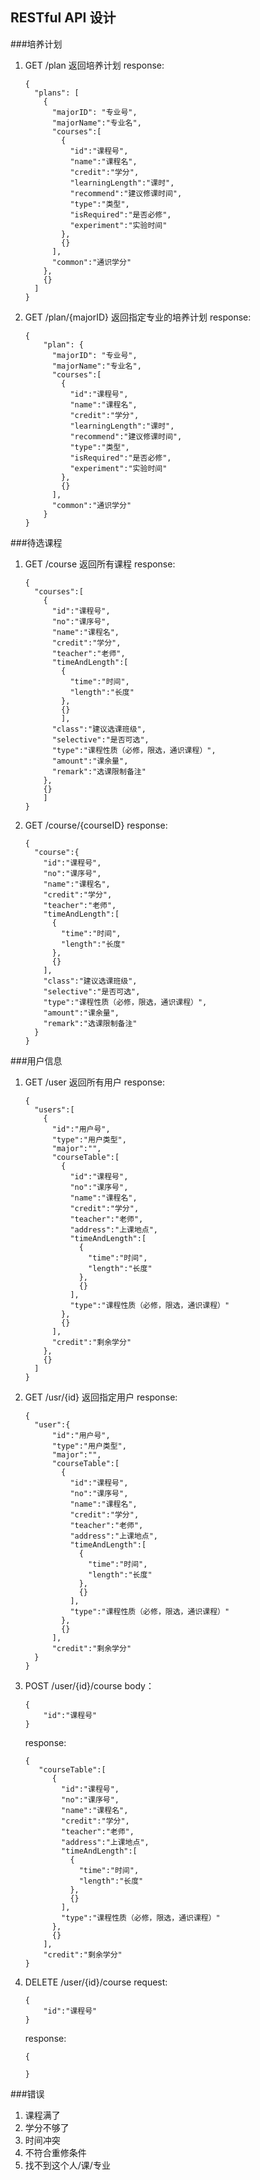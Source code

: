 RESTful API 设计
---
###培养计划
 1. GET /plan 返回培养计划
    response:

        {
          "plans": [
            {
              "majorID": "专业号",
              "majorName":"专业名",
              "courses":[
                {
                  "id":"课程号",
                  "name":"课程名",
                  "credit":"学分",
                  "learningLength":"课时",
                  "recommend":"建议修课时间",
                  "type":"类型",
                  "isRequired":"是否必修",
                  "experiment":"实验时间"
                },
                {}
              ],
              "common":"通识学分"
            },
            {}
          ]
        }
     
 2. GET /plan/{majorID} 返回指定专业的培养计划
    response: 
       
        {
            "plan": {
              "majorID": "专业号",
              "majorName":"专业名",
              "courses":[
                {
                  "id":"课程号",
                  "name":"课程名",
                  "credit":"学分",
                  "learningLength":"课时",
                  "recommend":"建议修课时间",
                  "type":"类型",
                  "isRequired":"是否必修",
                  "experiment":"实验时间"
                },
                {}
              ],
              "common":"通识学分"
            }
        }
        
###待选课程

 1. GET /course 返回所有课程
    response:

        {
          "courses":[
            {
              "id":"课程号",
              "no":"课序号",
              "name":"课程名",
              "credit":"学分",
              "teacher":"老师",
              "timeAndLength":[
                {
                  "time":"时间",
                  "length":"长度"
                },
                {}
                ],
              "class":"建议选课班级",
              "selective":"是否可选",
              "type":"课程性质（必修，限选，通识课程）",
              "amount":"课余量",
              "remark":"选课限制备注"
            },
            {}
            ]
        }

 2. GET /course/{courseID} 
    response:

        {
          "course":{
            "id":"课程号",
            "no":"课序号",
            "name":"课程名",
            "credit":"学分",
            "teacher":"老师",
            "timeAndLength":[
              {
                "time":"时间",
                "length":"长度"
              },
              {}
            ],
            "class":"建议选课班级",
            "selective":"是否可选",
            "type":"课程性质（必修，限选，通识课程）",
            "amount":"课余量",
            "remark":"选课限制备注"
          }
        }
        
###用户信息
 1. GET /user 返回所有用户
    response:

        {
          "users":[
            {
              "id":"用户号",
              "type":"用户类型",
              "major":"",
              "courseTable":[
                {
                  "id":"课程号",
                  "no":"课序号",
                  "name":"课程名",
                  "credit":"学分",
                  "teacher":"老师",
                  "address":"上课地点",
                  "timeAndLength":[
                    {
                      "time":"时间",
                      "length":"长度"
                    },
                    {}
                  ],
                  "type":"课程性质（必修，限选，通识课程）"
                },
                {}
              ],
              "credit":"剩余学分"
            },
            {}
          ]
        }

 2. GET /usr/{id} 返回指定用户
    response:

        {
          "user":{
              "id":"用户号",
              "type":"用户类型",
              "major":"",
              "courseTable":[
                {
                  "id":"课程号",
                  "no":"课序号",
                  "name":"课程名",
                  "credit":"学分",
                  "teacher":"老师",
                  "address":"上课地点",
                  "timeAndLength":[
                    {
                      "time":"时间",
                      "length":"长度"
                    },
                    {}
                  ],
                  "type":"课程性质（必修，限选，通识课程）"
                },
                {}
              ],
              "credit":"剩余学分"
          }
        }

 3. POST /user/{id}/course 
    body： 

        {
            "id":"课程号"
        }

    response:
    
        {
           "courseTable":[
              {
                "id":"课程号",
                "no":"课序号",
                "name":"课程名",
                "credit":"学分",
                "teacher":"老师",
                "address":"上课地点",
                "timeAndLength":[
                  {
                    "time":"时间",
                    "length":"长度"
                  },
                  {}
                ],
                "type":"课程性质（必修，限选，通识课程）"
              },
              {}
            ],
            "credit":"剩余学分"
        }
        
 4. DELETE /user/{id}/course
    request:

        {
            "id":"课程号"
        }
    
    response:
    
        {
            
        }
        
        
###错误

 1. 课程满了
 2. 学分不够了
 3. 时间冲突
 4. 不符合重修条件
 5. 找不到这个人/课/专业